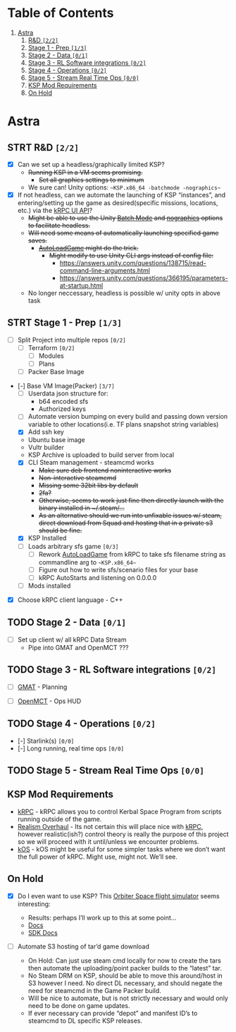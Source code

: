 
# Table of Contents

1.  [Astra](#org12e2d3b)
    1.  [R&D <code>[2/2]</code>](#org888d7bb)
    2.  [Stage 1 - Prep <code>[1/3]</code>](#org7204311)
    3.  [Stage 2 - Data <code>[0/1]</code>](#org8d931b2)
    4.  [Stage 3 - RL Software integrations <code>[0/2]</code>](#org928cb1f)
    5.  [Stage 4 - Operations <code>[0/2]</code>](#orgca7aafc)
    6.  [Stage 5 - Stream Real Time Ops <code>[0/0]</code>](#org1a587ad)
    7.  [KSP Mod Requirements](#orgb82c019)
    8.  [On Hold](#org9d842eb)



<a id="org12e2d3b"></a>

# Astra


<a id="org888d7bb"></a>

## STRT R&D <code>[2/2]</code>

-   [X] Can we set up a headless/graphically limited KSP?
    -   <del>Running KSP in a VM seems promising.</del>
        -   <del>Set all graphics settings to minimum</del>
    -   We sure can! Unity options: `~KSP.x86_64 -batchmode -nographics~`
-   [X] If not headless, can we automate the launching of KSP &ldquo;instances&rdquo;, and entering/setting up the game as desired(specific missions, locations, etc.) via the [kRPC UI API](https://krpc.github.io/krpc/cpp/api/ui/ui.html)?
    -   <del>Might be able to use the Unity [Batch Mode](https://docs.unity3d.com/Manual/CLIBatchmodeCoroutines.html) and [nographics](https://docs.unity3d.com/Manual/CommandLineArguments.html) options to facilitate headless.</del>
    -   <del>Will need some means of automatically launching specified game saves.</del>
        -   <del>[AutoLoadGame](https://github.com/allista/AutoLoadGame) might do the trick.</del>
            -   <del>Might modify to use Unity CLI args instead of config file:</del>
                -   <https://answers.unity.com/questions/138715/read-command-line-arguments.html>
                -   <https://answers.unity.com/questions/366195/parameters-at-startup.html>
    -   No longer neccessary, headless is possible w/ unity opts in above task


<a id="org7204311"></a>

## STRT Stage 1 - Prep <code>[1/3]</code>

-   [ ] Split Project into multiple repos <code>[0/2]</code>
    -   [ ] Terraform <code>[0/2]</code>
        -   [ ] Modules
        -   [ ] Plans
    -   [ ] Packer Base Image
-   [-] Base VM Image(Packer) <code>[3/7]</code>
    -   [ ] Userdata json structure for:
        -   b64 encoded sfs
        -   Authorized keys
    -   [ ] Automate version bumping on every build and passing down version variable to other locations(i.e. TF plans snapshot string variables)
    -   [X] Add ssh key
    -   Ubuntu base image
    -   Vultr builder
    -   KSP Archive is uploaded to build server from local
    -   [X] CLI Steam management - steamcmd works
        -   <del>Make sure deb frontend noninteractive works</del>
        -   <del>Non-interactive steamcmd</del>
        -   <del>Missing some 32bit libs by default</del>
        -   <del>2fa?</del>
        -   <del>Otherwise, seems to work just fine then directly launch with the binary installed in ~/.steam/&#x2026;</del>
        -   <del>As an alternative should we run into unfixable issues w/ steam, direct download from Squad and hosting that in a private s3 should be fine.</del>
    -   [X] KSP Installed
    -   [ ] Loads arbitrary sfs game <code>[0/3]</code>
        -   [ ] Rework [AutoLoadGame](https://github.com/krpc/krpc/blob/master/tools/TestingTools/src/AutoLoadGame.cs) from kRPC to take sfs filename string as commandline arg to `~KSP.x86_64~`
        -   [ ] Figure out how to write sfs/scenario files for your base
        -   [ ] kRPC AutoStarts and listening on 0.0.0.0
    -   [ ] Mods installed
-   [X] Choose kRPC client language - C++


<a id="org8d931b2"></a>

## TODO Stage 2 - Data <code>[0/1]</code>

-   [ ] Set up client w/ all kRPC Data Stream
    -   Pipe into GMAT and OpenMCT ???


<a id="org928cb1f"></a>

## TODO Stage 3 - RL Software integrations <code>[0/2]</code>

-   [ ] [GMAT](https://opensource.gsfc.nasa.gov/projects/GMAT/index.php) - Planning
-   [ ] [OpenMCT](https://github.com/nasa/openmct) - Ops HUD


<a id="orgca7aafc"></a>

## TODO Stage 4 - Operations <code>[0/2]</code>

-   [-] Starlink(s) <code>[0/0]</code>
-   [-] Long running, real time ops <code>[0/0]</code>


<a id="org1a587ad"></a>

## TODO Stage 5 - Stream Real Time Ops <code>[0/0]</code>


<a id="orgb82c019"></a>

## KSP Mod Requirements

-   [kRPC](https://krpc.github.io/krpc/) - kRPC allows you to control Kerbal Space Program from scripts running outside of the game.
-   [Realism Overhaul](https://github.com/KSP-RO/RealismOverhaul/wiki) - Its not certain this will place nice with [kRPC](https://krpc.github.io/krpc/), however realistic(ish?) control theory is really the purpose of this project so we will proceed with it until/unless we encounter problems.
-   [kOS](https://ksp-kos.github.io/KOS/) - kOS might be useful for some simpler tasks where we don&rsquo;t want the full power of kRPC. Might use, might not. We&rsquo;ll see.


<a id="org9d842eb"></a>

## On Hold

-   [X] Do I even want to use KSP? This [Orbiter Space flight simulator](http://orbit.medphys.ucl.ac.uk/index.html) seems interesting:
    -   Results: perhaps I&rsquo;ll work up to this at some point&#x2026;
    -   [Docs](https://www.orbiterwiki.org/wiki/)
    -   [SDK Docs](https://www.orbiterwiki.org/wiki/SDK_documentation)

-   [ ] Automate S3 hosting of tar&rsquo;d game download
    -   On Hold: Can just use steam cmd locally for now to create the tars then automate the uploading/point packer builds to the &ldquo;latest&rdquo; tar.
    -   No Steam DRM on KSP, should be able to move this around/host in S3 however I need. No direct DL necessary, and should negate the need for steamcmd in the Game Packer build.
    -   Will be nice to automate, but is not strictly necessary and would only need to be done on game updates.
    -   If ever necessary can provide &ldquo;depot&rdquo; and manifest ID&rsquo;s to steamcmd to DL specific KSP releases.

